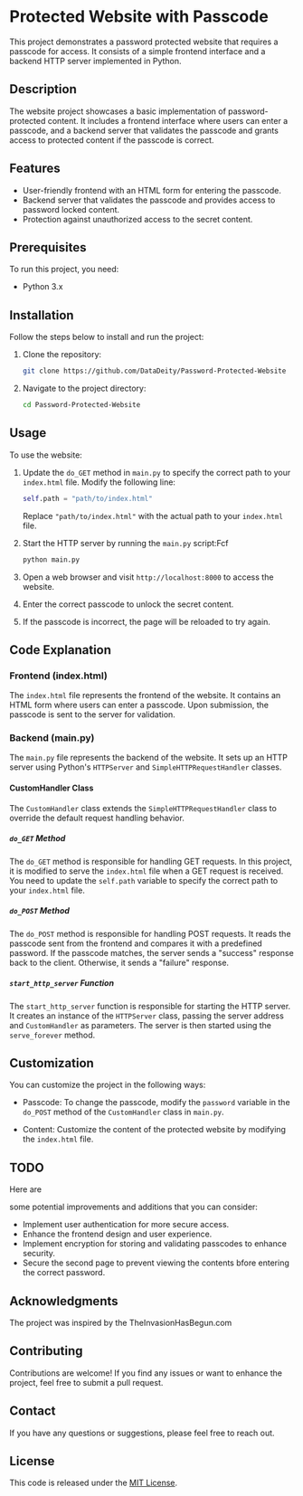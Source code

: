 

# Protected Website with Passcode

This project demonstrates a password protected website that requires a passcode for access. It consists of a simple frontend interface and a backend HTTP server implemented in Python.

## Description

The website project showcases a basic implementation of password-protected content. It includes a frontend interface where users can enter a passcode, and a backend server that validates the passcode and grants access to protected content if the passcode is correct.

## Features

- User-friendly frontend with an HTML form for entering the passcode.
- Backend server that validates the passcode and provides access to password locked content.
- Protection against unauthorized access to the secret content.

## Prerequisites

To run this project, you need:

- Python 3.x

## Installation

Follow the steps below to install and run the project:

1. Clone the repository:
   ```bash
   git clone https://github.com/DataDeity/Password-Protected-Website
   ```

2. Navigate to the project directory:
   ```bash
   cd Password-Protected-Website
   ```

## Usage

To use the website:

1. Update the `do_GET` method in `main.py` to specify the correct path to your `index.html` file. Modify the following line:
   ```python
   self.path = "path/to/index.html"
   ```
   Replace `"path/to/index.html"` with the actual path to your `index.html` file.

2. Start the HTTP server by running the `main.py` script:Fcf
   ```bash
   python main.py
   ```

3. Open a web browser and visit `http://localhost:8000` to access the website.

4. Enter the correct passcode to unlock the secret content.

5. If the passcode is incorrect, the page will be reloaded to try again.

## Code Explanation

### Frontend (index.html)

The `index.html` file represents the frontend of the website. It contains an HTML form where users can enter a passcode. Upon submission, the passcode is sent to the server for validation.

### Backend (main.py)

The `main.py` file represents the backend of the website. It sets up an HTTP server using Python's `HTTPServer` and `SimpleHTTPRequestHandler` classes.

#### CustomHandler Class

The `CustomHandler` class extends the `SimpleHTTPRequestHandler` class to override the default request handling behavior.

##### `do_GET` Method

The `do_GET` method is responsible for handling GET requests. In this project, it is modified to serve the `index.html` file when a GET request is received. You need to update the `self.path` variable to specify the correct path to your `index.html` file.

##### `do_POST` Method

The `do_POST` method is responsible for handling POST requests. It reads the passcode sent from the frontend and compares it with a predefined password. If the passcode matches, the server sends a "success" response back to the client. Otherwise, it sends a "failure" response.

##### `start_http_server` Function

The `start_http_server` function is responsible for starting the HTTP server. It creates an instance of the `HTTPServer` class, passing the server address and `CustomHandler` as parameters. The server is then started using the `serve_forever` method.

## Customization

You can customize the project in the following ways:

- Passcode: To change the passcode, modify the `password` variable in the `do_POST` method of the `CustomHandler` class in `main.py`.

- Content: Customize the content of the protected website by modifying the `index.html` file.

## TODO

Here are

 some potential improvements and additions that you can consider:

- Implement user authentication for more secure access.
- Enhance the frontend design and user experience.
- Implement encryption for storing and validating passcodes to enhance security.
- Secure the second page to prevent viewing the contents bfore entering the correct password.


## Acknowledgments

The project was inspired by the TheInvasionHasBegun.com

## Contributing

Contributions are welcome! If you find any issues or want to enhance the project, feel free to submit a pull request.

## Contact

If you have any questions or suggestions, please feel free to reach out.

## License

This code is released under the [MIT License](https://opensource.org/licenses/MIT).
